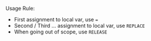 Usage Rule:

- First assignment to local var, use `=`
- Second / Third ... assignment to local var, use `REPLACE`
- When going out of scope, use `RELEASE`
